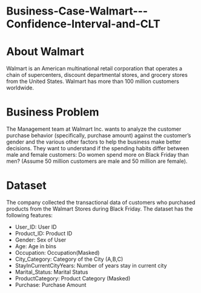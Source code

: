 # Business-Case-Walmart---Confidence-Interval-and-CLT

# About Walmart

Walmart is an American multinational retail corporation that operates a chain of supercenters, discount departmental stores, and grocery stores from the United States. Walmart has more than 100 million customers worldwide.

# Business Problem

The Management team at Walmart Inc. wants to analyze the customer purchase behavior (specifically, purchase amount) against the customer’s gender and the various other factors to help the business make better decisions. They want to understand if the spending habits differ between male and female customers: Do women spend more on Black Friday than men? (Assume 50 million customers are male and 50 million are female).

# Dataset 
The company collected the transactional data of customers who purchased products from the Walmart Stores during Black Friday. The dataset has the following features:

* User_ID:	User ID
* Product_ID:	Product ID
* Gender:	Sex of User
* Age:	Age in bins
* Occupation:	Occupation(Masked)
* City_Category:	Category of the City (A,B,C)
* StayInCurrentCityYears:	Number of years stay in current city
* Marital_Status:	Marital Status
* ProductCategory:	Product Category (Masked)
* Purchase:	Purchase Amount

